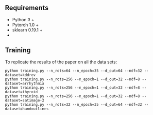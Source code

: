 

## Requirements
* Python 3 +
* Pytorch 1.0 +
* sklearn 0.19.1 +
* 
## Training
To replicate the results of the paper on all the data sets:
```
python training.py --n_rots=64 --n_epoch=35 --d_out=64 --ndf=32 --dataset=kddrev
python training.py --n_rots=256 --n_epoch=1 --d_out=32 --ndf=8 --dataset=arrhythmia 
python training.py --n_rots=256 --n_epoch=1 --d_out=32 --ndf=8 --dataset=thyroid
python training.py --n_rots=256 --n_epoch=1 --d_out=32 --ndf=8 --dataset=satimage-2
python training.py --n_rots=32 --n_epoch=35 --d_out=64 --ndf=32 --dataset=handoutlines
```
